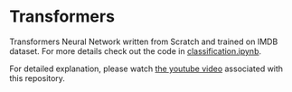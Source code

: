 # Transformers
Transformers Neural Network written from Scratch and trained on IMDB dataset. For more details check out the code in [classification.ipynb](https://github.com/tgautam03/Transformers/blob/master/classification.ipynb).

For detailed explanation, please watch [the youtube video](https://www.youtube.com/watch?v=96KqiPQlP4s&t=573s) associated with this repository. 
